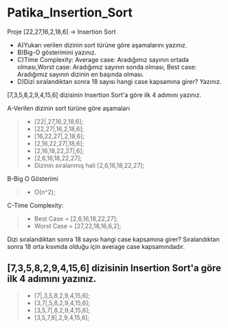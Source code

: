 # Patika_Insertion_Sort

Proje
[22,27,16,2,18,6] -> Insertion Sort

- A)Yukarı verilen dizinin sort türüne göre aşamalarını yazınız.
- B)Big-O gösterimini yazınız.
- C)Time Complexity: Average case: Aradığımız sayının ortada olması,Worst case: Aradığımız sayının sonda olması, Best case: Aradığımız sayının dizinin en başında olması.
- D)Dizi sıralandıktan sonra 18 sayısı hangi case kapsamına girer? Yazınız.

[7,3,5,8,2,9,4,15,6] dizisinin Insertion Sort'a göre ilk 4 adımını yazınız.

A-Verilen dizinin sort türüne göre aşamaları
 > - [22|,27,16,2,18,6];
 > - [22,27|,16,2,18,6];
 > - [16,22,27|,2,18,6];
 > - [2,16,22,27|,18,6];
 > - [2,16,18,22,27|,6];
 > - [2,6,16,18,22,27];
 > - Dizinin sıralanmış hali [2,6,16,18,22,27];
 
B-Big O Gösterimi
 > - O(n^2);
 
C-Time Complexity:
 > - Best Case  = [2,6,16,18,22,27];
 > - Worst Case = [27,22,18,16,6,2];

Dizi sıralandıktan sonra 18 sayısı hangi case kapsamına girer?
Sıralandıktan sonra 18 orta kısımda olduğu için average case kapsamındadır.
 
## [7,3,5,8,2,9,4,15,6] dizisinin Insertion Sort'a göre ilk 4 adımını yazınız.
> - [7|,3,5,8,2,9,4,15,6];
> - [3,7|,5,8,2,9,4,15,6];
> - [3,5,7|,8,2,9,4,15,6];
> - [3,5,7,8|,2,9,4,15,6];
  
 
